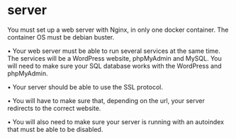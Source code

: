 # server

You must set up a web server with Nginx, in only one docker container. The container OS must be debian buster.

• Your web server must be able to run several services at the same time. The services will be a WordPress website, phpMyAdmin and MySQL. You will need to make
sure your SQL database works with the WordPress and phpMyAdmin.

• Your server should be able to use the SSL protocol.

• You will have to make sure that, depending on the url, your server redirects to the correct website.

• You will also need to make sure your server is running with an autoindex that must be able to be disabled.
